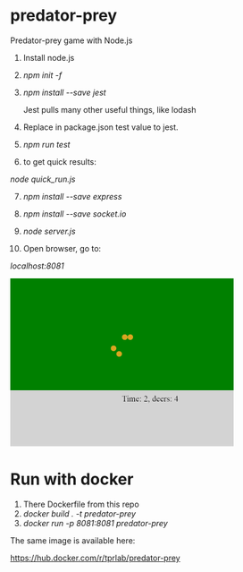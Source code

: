 # predator-prey
Predator-prey game with Node.js

1. Install node.js
2. *npm init -f*
3. *npm install --save jest*

    Jest pulls many other useful things, like lodash

4. Replace in package.json test value to jest.

5. *npm run test*

6. to get quick results:

*node quick_run.js*

7. *npm install --save express*

8. *npm install --save socket.io*

9. *node server.js*

10. Open browser, go to:

  *localhost:8081*

![Preys](media/deers.gif)

# Run with docker

1. There Dockerfile from this repo
2. *docker build . -t predator-prey*
3. *docker run -p 8081:8081 predator-prey*

The same image is available here:

https://hub.docker.com/r/tprlab/predator-prey